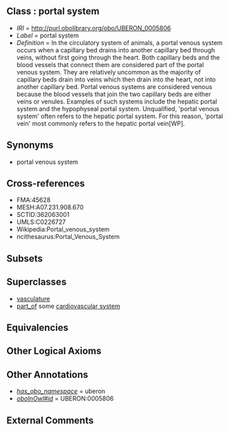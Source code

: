 
## Class : portal system

 * *IRI* = http://purl.obolibrary.org/obo/UBERON_0005806
 * *Label* = portal system
 * *Definition* = In the circulatory system of animals, a portal venous system occurs when a capillary bed drains into another capillary bed through veins, without first going through the heart. Both capillary beds and the blood vessels that connect them are considered part of the portal venous system. They are relatively uncommon as the majority of capillary beds drain into veins which then drain into the heart, not into another capillary bed. Portal venous systems are considered venous because the blood vessels that join the two capillary beds are either veins or venules. Examples of such systems include the hepatic portal system and the hypophyseal portal system. Unqualified, 'portal venous system' often refers to the hepatic portal system. For this reason, 'portal vein' most commonly refers to the hepatic portal vein[WP].

## Synonyms

 * portal venous system

## Cross-references

 * FMA:45628
 * MESH:A07.231.908.670
 * SCTID:362063001
 * UMLS:C0226727
 * Wikipedia:Portal_venous_system
 * ncithesaurus:Portal_Venous_System

## Subsets


## Superclasses

 * [vasculature](../../UBERON/49/UBERON_0002049.md)
 * [part_of](../../BFO/50/BFO_0000050.md) some [cardiovascular system](../../UBERON/35/UBERON_0004535.md)

## Equivalencies


## Other Logical Axioms


## Other Annotations

 * *[has_obo_namespace](../../ce/oboInOwl#hasOBONamespace.md)* = uberon
 * *[oboInOwl#id](../../id/oboInOwl#id.md)* = UBERON:0005806

## External Comments

